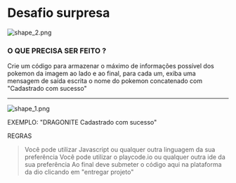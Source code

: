 # Desafio surpresa


![shape_2.png](Desafio%20do%20Felipao/assets/shape_2.png)

### O QUE PRECISA SER FEITO ?

Crie um código para armazenar o máximo de informações possível dos pokemon da imagem ao lado e ao final, para cada um, exiba uma mensagem de saída escrita o nome do pokemon concatenado com "Cadastrado com sucesso"

---

![shape_1.png](Desafio%20do%20Felipao/assets/shape_1.png)

EXEMPLO:
"DRAGONITE Cadastrado com sucesso"

REGRAS

> Você pode utilizar Javascript ou qualquer outra linguagem da sua preferência
Você pode utilizar o playcode.io ou qualquer outra ide da sua preferência
Ao final deve submeter o código aqui na plataforma da dio clicando em "entregar projeto"
>
